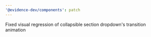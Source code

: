 ```yaml
---
'@evidence-dev/components': patch
---
```


Fixed visual regression of collapsible section dropdown's transition animation
